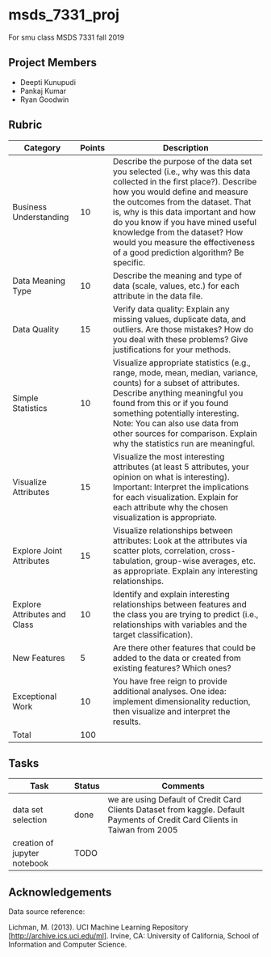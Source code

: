 # msds_7331_proj
For smu class MSDS 7331 fall 2019

## Project Members 
 * Deepti Kunupudi
 * Pankaj Kumar
 * Ryan Goodwin 
## Rubric 


| Category | Points | Description |
---------- | ------ | ------------|
| Business Understanding  |	10	| Describe the purpose of the data set you selected (i.e., why was this data collected in the                                     first place?). Describe how you would define and measure the outcomes from the dataset. That                                    is, why is this data important and how do you know if you have mined useful knowledge from                                   the dataset? How would you measure the effectiveness of a good prediction algorithm? Be     specific. |
| Data Meaning Type |	10	|  Describe the meaning and type of data (scale, values, etc.) for each attribute in the data     file. |
| Data Quality	| 15	| Verify data quality: Explain any missing values, duplicate data, and outliers. Are those   mistakes? How do you deal with these problems? Give justifications for your methods.|
| Simple Statistics |	10	| Visualize appropriate statistics (e.g., range, mode, mean, median, variance, counts) for a subset of attributes. Describe anything meaningful you found from this or if you found something potentially interesting. Note: You can also use data from other sources for comparison. Explain why the statistics run are meaningful. |
|Visualize Attributes	|15	| Visualize the most interesting attributes (at least 5 attributes, your opinion on what is interesting). Important: Interpret the implications for each visualization. Explain for each attribute why the chosen visualization is appropriate.|
|Explore Joint Attributes |	15	|Visualize relationships between attributes: Look at the attributes via scatter plots, correlation, cross-tabulation, group-wise averages, etc. as appropriate. Explain any interesting relationships.|
|Explore Attributes and Class	| 10	| Identify and explain interesting relationships between features and the class you are trying to predict (i.e., relationships with variables and the target classification).|
|New Features	| 5	| Are there other features that could be added to the data or created from existing features? Which ones?|
|Exceptional Work	| 10	| You have free reign to provide additional analyses. One idea: implement dimensionality reduction, then visualize and interpret the results.|
|Total | 100|

## Tasks


|Task | Status | Comments|
|-----|------- | ------- |
|data set selection | done | we are using Default of Credit Card Clients Dataset from kaggle. Default Payments of Credit Card Clients in Taiwan from 2005 |
| creation of jupyter notebook | TODO | 


## Acknowledgements

Data source reference:

Lichman, M. (2013). UCI Machine Learning Repository [http://archive.ics.uci.edu/ml]. Irvine, CA: University of California, School of Information and Computer Science.